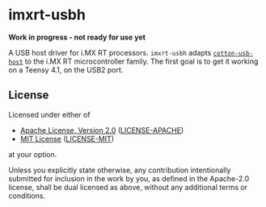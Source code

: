 imxrt-usbh
=========

**Work in progress - not ready for use yet**

A USB host driver for i.MX RT processors. `imxrt-usbh` adapts [`cotton-usb-host`]
to the i.MX RT microcontroller family. The first goal is to get it working on
a Teensy 4.1, on the USB2 port.

[`cotton-usb-host`]: https://github.com/pdh11/cotton/tree/main/cotton-usb-host


License
-------

Licensed under either of

- [Apache License, Version 2.0](http://www.apache.org/licenses/LICENSE-2.0) ([LICENSE-APACHE](./LICENSE-APACHE))
- [MIT License](http://opensource.org/licenses/MIT) ([LICENSE-MIT](./LICENSE-MIT))

at your option.

Unless you explicitly state otherwise, any contribution intentionally submitted
for inclusion in the work by you, as defined in the Apache-2.0 license, shall be
dual licensed as above, without any additional terms or conditions.
